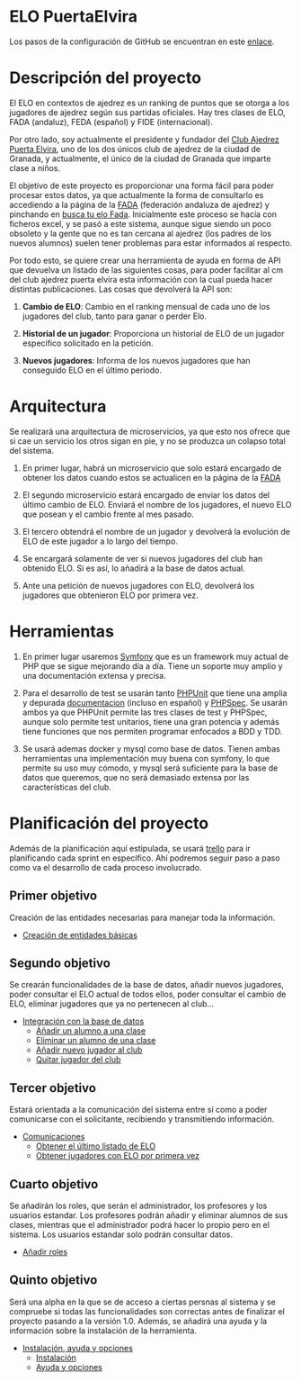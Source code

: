# ELO PuertaElvira

Los pasos de la configuración de GitHub se encuentran en este [enlace](https://github.com/manuelorantes/EloPuertaElvira/blob/main/ConfiguracionGitHub/README.md).

# Descripción del proyecto

El ELO en contextos de ajedrez es un ranking de puntos que se otorga a los jugadores de ajedrez según sus partidas oficiales. Hay tres clases de ELO, FADA (andaluz), FEDA (español) y FIDE (internacional). 

Por otro lado, soy actualmente el presidente y fundador del [Club Ajedrez Puerta Elvira](http://clubajedrezpuertaelvira.blogspot.com/), uno de los dos únicos club de ajedrez de la ciudad de Granada, y actualmente, el único de la ciudad de Granada que imparte clase a niños. 

El objetivo de este proyecto es proporcionar una forma fácil para poder procesar estos datos, ya que actualmente la forma de consultarlo es accediendo a la página de la [FADA](http://www.fadajedrez.com/) (federación andaluza de ajedrez) y pinchando en [busca tu elo Fada](http://www.fadajedrez.com/index.php/gestion-elo/busca-tu-elo-fada). Inicialmente este proceso se hacía con ficheros excel, y se pasó a este sistema, aunque sigue siendo un poco obsoleto y la gente que no es tan cercana al ajedrez (los padres de los nuevos alumnos) suelen tener problemas para estar informados al respecto. 

Por todo esto, se quiere crear una herramienta de ayuda en forma de API que devuelva un listado de las siguientes cosas, para poder facilitar al cm del club ajedrez puerta elvira esta información con la cual pueda hacer distintas publicaciones. Las cosas que devolverá la API son:

1. **Cambio de ELO**: Cambio en el ranking mensual de cada uno de los jugadores del club, tanto para ganar o perder Elo.
	
2. **Historial de un jugador**: Proporciona un historial de ELO de un jugador especifico solicitado en la petición.
	
3. **Nuevos jugadores**: Informa de los nuevos jugadores que han conseguido ELO en el último periodo.

# Arquitectura

Se realizará una arquitectura de microservicios, ya que esto nos ofrece que si cae un servicio los otros sigan en pie, y no se produzca un colapso total del sistema.

1. En primer lugar, habrá un microservicio que solo estará encargado de obtener los datos cuando estos se actualicen en la página de la [FADA](http://www.gefe.net/mygefe2/ZPEligeDescargaElo.asp)

2. El segundo microservicio estará encargado de enviar los datos del último cambio de ELO. Enviará el nombre de los jugadores, el nuevo ELO que posean y el cambio frente al mes pasado.

3. El tercero obtendrá el nombre de un jugador y devolverá la evolución de ELO de este jugador a lo largo del tiempo.

4. Se encargará solamente de ver si nuevos jugadores del club han obtenido ELO. Si es así, lo añadirá a la base de datos actual.

5. Ante una petición de nuevos jugadores con ELO, devolverá los jugadores que obtenieron ELO por primera vez.

# Herramientas

1. En primer lugar usaremos [Symfony](https://symfony.com/) que es un framework muy actual de PHP que se sigue mejorando día a día. Tiene un soporte muy amplio y una documentación extensa y precisa.

2. Para el desarrollo de test se usarán tanto [PHPUnit](https://phpunit.de/) que tiene una amplia y depurada [documentacion](https://phpunit.readthedocs.io/es/latest/) (incluso en español) y [PHPSpec](http://www.phpspec.net/en/stable/). Se usarán ambos ya que PHPUnit permite las tres clases de test y PHPSpec, aunque solo permite test unitarios, tiene una gran potencia y además tiene funciones que nos permiten programar enfocados a BDD y TDD.

3. Se usará ademas docker y mysql como base de datos. Tienen ambas herramientas una implementación muy buena con symfony, lo que permite su uso muy cómodo, y mysql será suficiente para la base de datos que queremos, que no será demasiado extensa por las características del club.


# Planificación del proyecto

Además de la planificación aquí estipulada, se usará [trello](https://trello.com/b/dNqy38bk/elopuertaelvira) para ir planificando cada sprint en específico. Ahí podremos seguir paso a paso como va el desarrollo de cada proceso involucrado.

## Primer objetivo

Creación de las entidades necesarias para manejar toda la información.
  - [Creación de entidades básicas](https://github.com/manuelorantes/EloPuertaElvira/milestone/3)


## Segundo objetivo

Se crearán funcionalidades de la base de datos, añadir nuevos jugadores, poder consultar el ELO actual de todos ellos, poder consultar el cambio de ELO, eliminar jugadores que ya no pertenecen al club...

  - [Integración con la base de datos](https://github.com/manuelorantes/EloPuertaElvira/milestone/5)
    + [Añadir un alumno a una clase](https://github.com/manuelorantes/EloPuertaElvira/issues/12)
    + [Eliminar un alumno de una clase](https://github.com/manuelorantes/EloPuertaElvira/issues/13)
    + [Añadir nuevo jugador al club](https://github.com/manuelorantes/EloPuertaElvira/issues/7)
    + [Quitar jugador del club](https://github.com/manuelorantes/EloPuertaElvira/issues/8)
  
  
## Tercer objetivo

Estará orientada a la comunicación del sistema entre sí como a poder comunicarse con el solicitante, recibiendo y transmitiendo información.

  - [Comunicaciones](https://github.com/manuelorantes/EloPuertaElvira/milestone/4)
    + [Obtener el último listado de ELO](https://github.com/manuelorantes/EloPuertaElvira/issues/6)
    + [Obtener jugadores con ELO por primera vez](https://github.com/manuelorantes/EloPuertaElvira/issues/10)
  

## Cuarto objetivo

Se añadirán los roles, que serán el administrador, los profesores y los usuarios estandar. Los profesores podrán añadir y eliminar alumnos de sus clases, mientras que el administrador podrá hacer lo propio pero en el sistema. Los usuarios estandar solo podrán consultar datos.

  - [Añadir roles](https://github.com/manuelorantes/EloPuertaElvira/milestone/6)

## Quinto objetivo

Será una alpha en la que se de acceso a ciertas persnas al sistema y se compruebe si todas las funcionalidades son correctas antes de finalizar el proyecto pasando a la versión 1.0. Además, se añadirá una ayuda y la información sobre la instalación de la herramienta.

  - [Instalación, ayuda y opciones](https://github.com/manuelorantes/EloPuertaElvira/milestone/7)
    + [Instalación](https://github.com/manuelorantes/EloPuertaElvira/issues/14)
    + [Ayuda y opciones](https://github.com/manuelorantes/EloPuertaElvira/issues/15)
